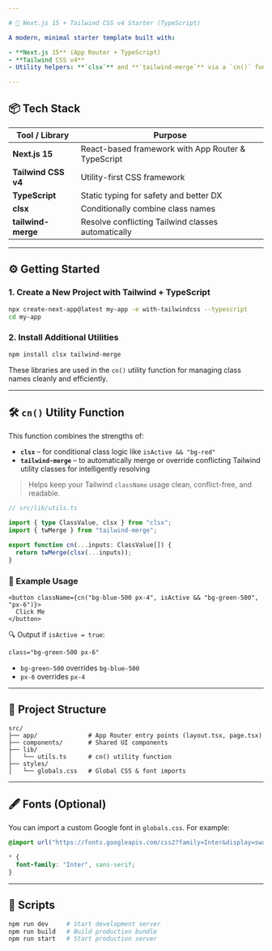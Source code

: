 ```yaml
---

# 🚀 Next.js 15 + Tailwind CSS v4 Starter (TypeScript)

A modern, minimal starter template built with:

- **Next.js 15** (App Router + TypeScript)
- **Tailwind CSS v4**
- Utility helpers: **`clsx`** and **`tailwind-merge`** via a `cn()` function for smart, conditional class handling

---
```


## 📦 Tech Stack

| Tool / Library      | Purpose                                            |
| ------------------- | -------------------------------------------------- |
| **Next.js 15**      | React-based framework with App Router & TypeScript |
| **Tailwind CSS v4** | Utility-first CSS framework                        |
| **TypeScript**      | Static typing for safety and better DX             |
| **clsx**            | Conditionally combine class names                  |
| **tailwind-merge**  | Resolve conflicting Tailwind classes automatically |

---

## ⚙️ Getting Started

### 1. Create a New Project with Tailwind + TypeScript

```bash
npx create-next-app@latest my-app -e with-tailwindcss --typescript
cd my-app
```

### 2. Install Additional Utilities

```bash
npm install clsx tailwind-merge
```

These libraries are used in the `cn()` utility function for managing class names cleanly and efficiently.

---

## 🛠️ `cn()` Utility Function

This function combines the strengths of:

- **`clsx`** – for conditional class logic like `isActive && "bg-red"`
- **`tailwind-merge`** – to automatically merge or override conflicting Tailwind utility classes for intelligently resolving

> Helps keep your Tailwind `className` usage clean, conflict-free, and readable.

```ts
// src/lib/utils.ts

import { type ClassValue, clsx } from "clsx";
import { twMerge } from "tailwind-merge";

export function cn(...inputs: ClassValue[]) {
  return twMerge(clsx(...inputs));
}
```

### 📌 Example Usage

```tsx
<button className={cn("bg-blue-500 px-4", isActive && "bg-green-500", "px-6")}>
  Click Me
</button>
```

🔍 Output if `isActive = true`:

```html
class="bg-green-500 px-6"
```

- `bg-green-500` overrides `bg-blue-500`
- `px-6` overrides `px-4`

---

## 📁 Project Structure

```
src/
├── app/              # App Router entry points (layout.tsx, page.tsx)
├── components/       # Shared UI components
├── lib/
│   └── utils.ts      # cn() utility function
├── styles/
│   └── globals.css   # Global CSS & font imports
```

---

## 🖋 Fonts (Optional)

You can import a custom Google font in `globals.css`. For example:

```css
@import url("https://fonts.googleapis.com/css2?family=Inter&display=swap");

* {
  font-family: "Inter", sans-serif;
}
```

---

## 📜 Scripts

```bash
npm run dev     # Start development server
npm run build   # Build production bundle
npm run start   # Start production server
```

